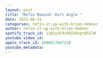 ```yaml
---
layout: post
title: "Refin Rewind: Kurt Angle "
date: 2023-06-21
categories: refin-it-up-with-brian-hebner
author: refin-it-up-with-brian-hebner
spotify_track_id: 11Q2y3C9cVEIX8xpt85IlW
youtube_video_id: 
apple_track_id: 1000617847218
youtube_metadata: 
---
```

